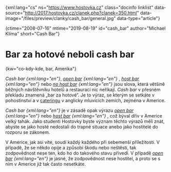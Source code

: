 
{xml:lang="cs" ns="https://www.hostovka.cz" class="docinfo linklist" data-source="http://2017.hostovka.cz/clanek.php?clanek=350.html" data-image="/files/preview/clanky/cash_bar/general.jpg" data-type="article"}

{ctime="2008-07-16" mtime="2019-08-19" id="cash_bar" author="Michael Klíma" short="Cash Bar"}

# Bar za hotové neboli cash bar

{kw="co-kdy-kde, bar, Amerika"}

_Cash bar {xml:lang="en"}_, _[open bar][1] {xml:lang="en"}_ , _[host bar][2] {xml:lang="en"}_ nebo _[no host bar][3] {xml:lang="en"}_ jsou slova, která většině běžných návštěvníku hotelů a restaurací nic neříkají. _Cash bar_ v přesném překladu znamená „bar za hotové“. Je to výraz, se kterým se setkáte v pohostinství a v [cateringu][4] v anglicky mluvících zemích, zejména v Americe. 

_Cash bar {xml:lang="en"}_ je v zásadě opak výrazu _[open bar][1] {xml:lang="en"}_ nebo _[host bar][2] {xml:lang="en"}_ , což býval dřív v Americe velký tahák. Jako studenti Hostovky byste význam těchto výrazů měli znát, abyste se jako hosté nedostali do trapné situace anebo jako hostitelé do rozporu se zákonem. 

V Americe, jak asi víte, soudí každý každého při sebemenší příležitosti. V případě, že se někdo opije a způsobí škodu nebo neštěstí, tak zodpovědnost nese ten, kdo ho do takového stavu přivedl. V případě _[open bar][1] {xml:lang="en"}_ je jasné, že zodpovědnost nese hostitel, a proto se s ním v Americe již tak často nesetkáte.

 [1]: /open_bar
 [2]: /host_bar
 [3]: /no_host_bar
 [4]: /catering

